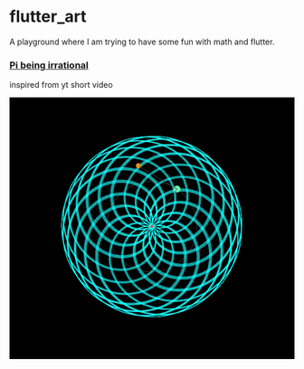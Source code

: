 # flutter_art

A playground where I am trying to have some fun with math and flutter.

### [Pi being irrational](/lib/src/circle_playgorund/pi_rotate_with_timer.dart)

inspired from yt short video

![pi_being_irrational](/resources/pi_being_irrational.png)
